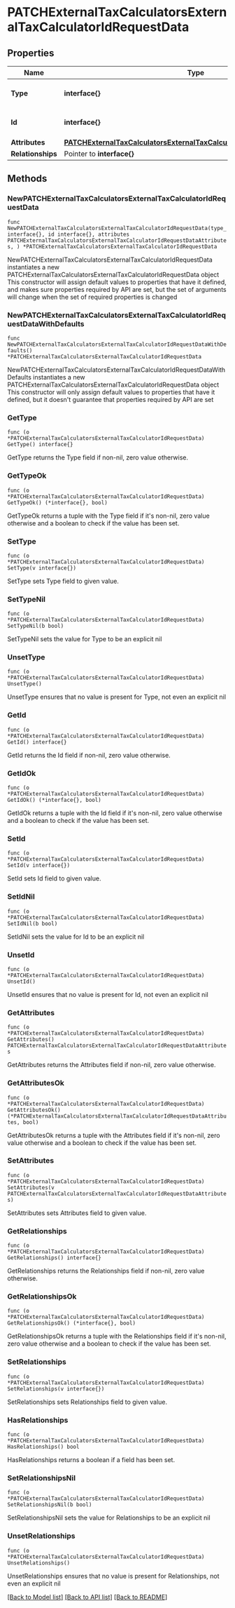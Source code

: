 # PATCHExternalTaxCalculatorsExternalTaxCalculatorIdRequestData

## Properties

Name | Type | Description | Notes
------------ | ------------- | ------------- | -------------
**Type** | **interface{}** | The resource&#39;s type | 
**Id** | **interface{}** | The resource&#39;s id | 
**Attributes** | [**PATCHExternalTaxCalculatorsExternalTaxCalculatorIdRequestDataAttributes**](PATCHExternalTaxCalculatorsExternalTaxCalculatorIdRequestDataAttributes.md) |  | 
**Relationships** | Pointer to **interface{}** |  | [optional] 

## Methods

### NewPATCHExternalTaxCalculatorsExternalTaxCalculatorIdRequestData

`func NewPATCHExternalTaxCalculatorsExternalTaxCalculatorIdRequestData(type_ interface{}, id interface{}, attributes PATCHExternalTaxCalculatorsExternalTaxCalculatorIdRequestDataAttributes, ) *PATCHExternalTaxCalculatorsExternalTaxCalculatorIdRequestData`

NewPATCHExternalTaxCalculatorsExternalTaxCalculatorIdRequestData instantiates a new PATCHExternalTaxCalculatorsExternalTaxCalculatorIdRequestData object
This constructor will assign default values to properties that have it defined,
and makes sure properties required by API are set, but the set of arguments
will change when the set of required properties is changed

### NewPATCHExternalTaxCalculatorsExternalTaxCalculatorIdRequestDataWithDefaults

`func NewPATCHExternalTaxCalculatorsExternalTaxCalculatorIdRequestDataWithDefaults() *PATCHExternalTaxCalculatorsExternalTaxCalculatorIdRequestData`

NewPATCHExternalTaxCalculatorsExternalTaxCalculatorIdRequestDataWithDefaults instantiates a new PATCHExternalTaxCalculatorsExternalTaxCalculatorIdRequestData object
This constructor will only assign default values to properties that have it defined,
but it doesn't guarantee that properties required by API are set

### GetType

`func (o *PATCHExternalTaxCalculatorsExternalTaxCalculatorIdRequestData) GetType() interface{}`

GetType returns the Type field if non-nil, zero value otherwise.

### GetTypeOk

`func (o *PATCHExternalTaxCalculatorsExternalTaxCalculatorIdRequestData) GetTypeOk() (*interface{}, bool)`

GetTypeOk returns a tuple with the Type field if it's non-nil, zero value otherwise
and a boolean to check if the value has been set.

### SetType

`func (o *PATCHExternalTaxCalculatorsExternalTaxCalculatorIdRequestData) SetType(v interface{})`

SetType sets Type field to given value.


### SetTypeNil

`func (o *PATCHExternalTaxCalculatorsExternalTaxCalculatorIdRequestData) SetTypeNil(b bool)`

 SetTypeNil sets the value for Type to be an explicit nil

### UnsetType
`func (o *PATCHExternalTaxCalculatorsExternalTaxCalculatorIdRequestData) UnsetType()`

UnsetType ensures that no value is present for Type, not even an explicit nil
### GetId

`func (o *PATCHExternalTaxCalculatorsExternalTaxCalculatorIdRequestData) GetId() interface{}`

GetId returns the Id field if non-nil, zero value otherwise.

### GetIdOk

`func (o *PATCHExternalTaxCalculatorsExternalTaxCalculatorIdRequestData) GetIdOk() (*interface{}, bool)`

GetIdOk returns a tuple with the Id field if it's non-nil, zero value otherwise
and a boolean to check if the value has been set.

### SetId

`func (o *PATCHExternalTaxCalculatorsExternalTaxCalculatorIdRequestData) SetId(v interface{})`

SetId sets Id field to given value.


### SetIdNil

`func (o *PATCHExternalTaxCalculatorsExternalTaxCalculatorIdRequestData) SetIdNil(b bool)`

 SetIdNil sets the value for Id to be an explicit nil

### UnsetId
`func (o *PATCHExternalTaxCalculatorsExternalTaxCalculatorIdRequestData) UnsetId()`

UnsetId ensures that no value is present for Id, not even an explicit nil
### GetAttributes

`func (o *PATCHExternalTaxCalculatorsExternalTaxCalculatorIdRequestData) GetAttributes() PATCHExternalTaxCalculatorsExternalTaxCalculatorIdRequestDataAttributes`

GetAttributes returns the Attributes field if non-nil, zero value otherwise.

### GetAttributesOk

`func (o *PATCHExternalTaxCalculatorsExternalTaxCalculatorIdRequestData) GetAttributesOk() (*PATCHExternalTaxCalculatorsExternalTaxCalculatorIdRequestDataAttributes, bool)`

GetAttributesOk returns a tuple with the Attributes field if it's non-nil, zero value otherwise
and a boolean to check if the value has been set.

### SetAttributes

`func (o *PATCHExternalTaxCalculatorsExternalTaxCalculatorIdRequestData) SetAttributes(v PATCHExternalTaxCalculatorsExternalTaxCalculatorIdRequestDataAttributes)`

SetAttributes sets Attributes field to given value.


### GetRelationships

`func (o *PATCHExternalTaxCalculatorsExternalTaxCalculatorIdRequestData) GetRelationships() interface{}`

GetRelationships returns the Relationships field if non-nil, zero value otherwise.

### GetRelationshipsOk

`func (o *PATCHExternalTaxCalculatorsExternalTaxCalculatorIdRequestData) GetRelationshipsOk() (*interface{}, bool)`

GetRelationshipsOk returns a tuple with the Relationships field if it's non-nil, zero value otherwise
and a boolean to check if the value has been set.

### SetRelationships

`func (o *PATCHExternalTaxCalculatorsExternalTaxCalculatorIdRequestData) SetRelationships(v interface{})`

SetRelationships sets Relationships field to given value.

### HasRelationships

`func (o *PATCHExternalTaxCalculatorsExternalTaxCalculatorIdRequestData) HasRelationships() bool`

HasRelationships returns a boolean if a field has been set.

### SetRelationshipsNil

`func (o *PATCHExternalTaxCalculatorsExternalTaxCalculatorIdRequestData) SetRelationshipsNil(b bool)`

 SetRelationshipsNil sets the value for Relationships to be an explicit nil

### UnsetRelationships
`func (o *PATCHExternalTaxCalculatorsExternalTaxCalculatorIdRequestData) UnsetRelationships()`

UnsetRelationships ensures that no value is present for Relationships, not even an explicit nil

[[Back to Model list]](../README.md#documentation-for-models) [[Back to API list]](../README.md#documentation-for-api-endpoints) [[Back to README]](../README.md)


